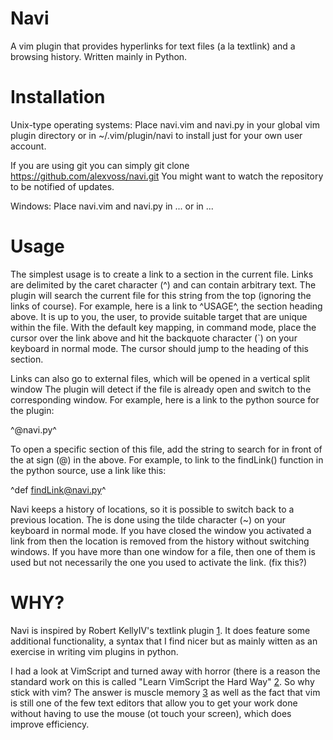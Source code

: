 # Navi

A vim plugin that provides hyperlinks for text files (a la textlink) and a browsing history. Written mainly in Python.

# Installation

Unix-type operating systems:
  Place navi.vim and navi.py in your global vim plugin directory or 
  in ~/.vim/plugin/navi to install just for your own user account.

  If you are using git you can simply 
  git clone https://github.com/alexvoss/navi.git
  You might want to watch the repository to be notified of updates.

Windows:
  Place navi.vim and navi.py in ... or in ...

# Usage

The simplest usage is to create a link to a section in the current file. Links
are delimited by the caret character (^) and can contain arbitrary text. The
plugin will search the current file for this string from the top (ignoring the
links of course). For example, here is a link to ^USAGE^, the section heading
above. It is up to you, the user, to provide suitable target that are unique
within the file. With the default key mapping, in command mode, place the 
cursor over the link above and hit the backquote character (`) on your keyboard
in normal mode. The cursor should jump to the heading of this section.

Links can also go to external files, which will be opened in a vertical split window
The plugin will detect if the file is already open and switch to the corresponding 
window.  For example, here is a link to the python source for the plugin:

^@navi.py^

To open a specific section of this file, add the string to search for in front
of the at sign (@) in the above. For example, to link to the findLink() function
in the python source, use a link like this:

^def findLink@navi.py^

Navi keeps a history of locations, so it is possible to switch back to a previous
location. The is done using the tilde character (~) on your keyboard in normal
mode. If you have closed the window you activated a link from then the location
is removed from the history without switching windows. If you have more than one
window for a file, then one of them is used but not necessarily the one you used
to activate the link. (fix this?)

# WHY?

Navi is inspired by Robert KellyIV's textlink plugin [1]. It does feature
some additional functionality, a syntax that I find nicer but as mainly witten
as an exercise in writing vim plugins in python. 

I had a look at VimScript and turned away with horror (there is a reason the 
standard work on this is called "Learn VimScript the Hard Way" [2]. So why 
stick with vim? The answer is muscle memory [3] as well as the fact that vim 
is still one of the few text editors that allow you to get your work done without 
having to use the mouse (ot touch your screen), which does improve efficiency.

[1]: http://www.vim.org/scripts/script.php?script_id=347
[2]: http://learnvimscriptthehardway.stevelosh.com/
[3]: http://lifehacker.com/5799234/how-muscle-memory-works-and-how-it-affects-your-success


